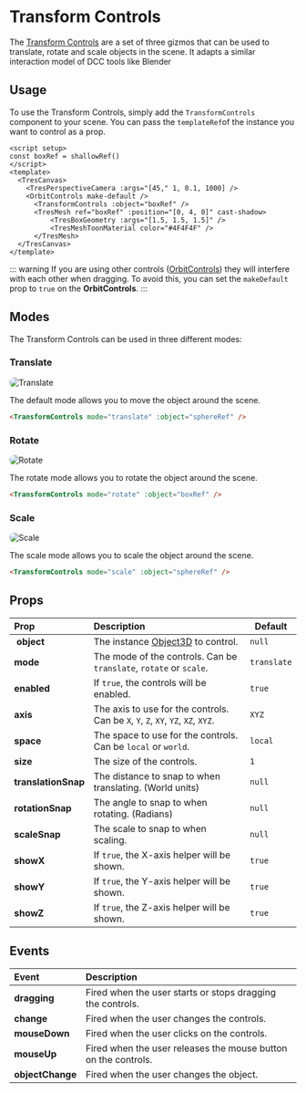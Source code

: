 # Transform Controls

The [Transform Controls](https://threejs.org/docs/#examples/en/controls/TransformControls) are a set of three gizmos that can be used to translate, rotate and scale objects in the scene. It adapts a similar interaction model of DCC tools like Blender

<StackBlitzEmbed projectId="tresjs-transform-controls" />

## Usage

To use the Transform Controls, simply add the `TransformControls` component to your scene. You can pass the `templateRef`of the instance you want to control as a prop.

```vue{2,6,8}
<script setup>
const boxRef = shallowRef()
</script>
<template>
  <TresCanvas>
    <TresPerspectiveCamera :args="[45," 1, 0.1, 1000] />
    <OrbitControls make-default />
      <TransformControls :object="boxRef" />
      <TresMesh ref="boxRef" :position="[0, 4, 0]" cast-shadow>
          <TresBoxGeometry :args="[1.5, 1.5, 1.5]" />
          <TresMeshToonMaterial color="#4F4F4F" />
      </TresMesh>
  </TresCanvas>
</template>
```

::: warning
If you are using other controls ([OrbitControls](/guide/controls/orbit-controls)) they will interfere with each other when dragging. To avoid this, you can set the `makeDefault` prop to `true` on the **OrbitControls**.
:::

## Modes

The Transform Controls can be used in three different modes:

### Translate

![Translate](/cientos/transform-controls-translate.png)

The default mode allows you to move the object around the scene.

```html
<TransformControls mode="translate" :object="sphereRef" />
```

### Rotate

![Rotate](/cientos/transform-controls-rotate.png)

The rotate mode allows you to rotate the object around the scene.

```html
<TransformControls mode="rotate" :object="boxRef" />
```

### Scale

![Scale](/cientos/transform-controls-scale.png)

The scale mode allows you to scale the object around the scene.

```html
<TransformControls mode="scale" :object="sphereRef" />
```

## Props

| Prop                | Description                                                                                   | Default     |
| :------------------ | :-------------------------------------------------------------------------------------------- | ----------- |
|  **object**         | The instance [Object3D](https://threejs.org/docs/index.html#api/en/core/Object3D) to control. | `null`      |
| **mode**            | The mode of the controls. Can be `translate`, `rotate` or `scale`.                            | `translate` |
| **enabled**         | If `true`, the controls will be enabled.                                                      | `true`      |
| **axis**            | The axis to use for the controls. Can be `X`, `Y`, `Z`, `XY`, `YZ`, `XZ`, `XYZ`.              | `XYZ`       |
| **space**           | The space to use for the controls. Can be `local` or `world`.                                 | `local`     |
| **size**            | The size of the controls.                                                                     | `1`         |
| **translationSnap** | The distance to snap to when translating. (World units)                                       | `null`      |
| **rotationSnap**    | The angle to snap to when rotating. (Radians)                                                 | `null`      |
| **scaleSnap**       | The scale to snap to when scaling.                                                            | `null`      |
| **showX**           | If `true`, the X-axis helper will be shown.                                                   | `true`      |
| **showY**           | If `true`, the Y-axis helper will be shown.                                                   | `true`      |
| **showZ**           | If `true`, the Z-axis helper will be shown.                                                   | `true`      |

## Events

| Event            | Description                                                    |
| :--------------- | :------------------------------------------------------------- |
| **dragging**     | Fired when the user starts or stops dragging the controls.     |
| **change**       | Fired when the user changes the controls.                      |
| **mouseDown**    | Fired when the user clicks on the controls.                    |
| **mouseUp**      | Fired when the user releases the mouse button on the controls. |
| **objectChange** | Fired when the user changes the object.                        |

<style scoped>
img {
    aspect-ratio: 16/9;
    object-fit: cover;
    object-position: top;
    border-radius: 8px;
}
</style>
